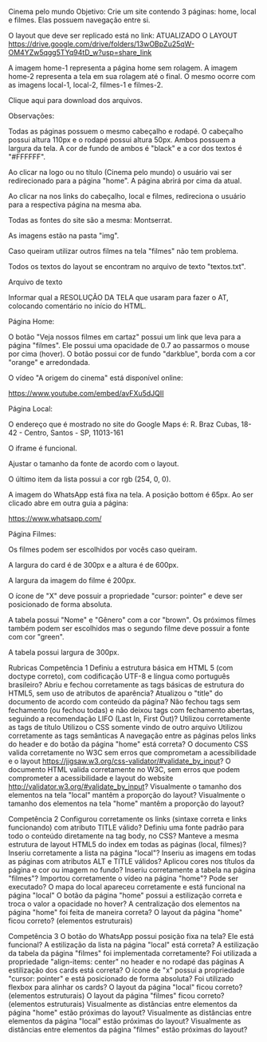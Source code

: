 Cinema pelo mundo
Objetivo: Crie um site contendo 3 páginas: home, local e filmes. Elas possuem navegação entre si.

O layout que deve ser replicado está no link: ATUALIZADO O LAYOUT https://drive.google.com/drive/folders/13wOBpZu25qW-OM4YZw5qgg5TYq94tD_w?usp=share_link

A imagem home-1 representa a página home sem rolagem. A imagem home-2 representa a tela em sua rolagem até o final. O mesmo ocorre com as imagens local-1, local-2, filmes-1 e filmes-2.

Clique aqui para download dos arquivos.

Observações:

Todas as páginas possuem o mesmo cabeçalho e rodapé. O cabeçalho possui altura 110px e o rodapé possui altura 50px. Ambos possuem a largura da tela. A cor de fundo de ambos é "black" e a cor dos textos é "#FFFFFF".

Ao clicar na logo ou no título (Cinema pelo mundo) o usuário vai ser redirecionado para a página "home". A página abrirá por cima da atual.

Ao clicar na nos links do cabeçalho, local e filmes, redireciona o usuário para a respectiva página na mesma aba.

Todas as fontes do site são a mesma: Montserrat.

As imagens estão na pasta "img".

Caso queiram utilizar outros filmes na tela "filmes" não tem problema.

Todos os textos do layout se encontram no arquivo de texto "textos.txt".

Arquivo de texto

Informar qual a RESOLUÇÃO DA TELA que usaram para fazer o AT, colocando comentário no início do HTML.

Página Home:

O botão "Veja nossos filmes em cartaz" possui um link que leva para a página "filmes". Ele possui uma opacidade de 0.7 ao passarmos o mouse por cima (hover). O botão possui cor de fundo "darkblue", borda com a cor "orange" e arredondada.

O vídeo "A origem do cinema" está disponível online:

https://www.youtube.com/embed/avFXu5dJQII

Página Local:

O endereço que é mostrado no site do Google Maps é: R. Braz Cubas, 18-42 - Centro, Santos - SP, 11013-161

O iframe é funcional.

Ajustar o tamanho da fonte de acordo com o layout.

O último item da lista possui a cor rgb (254, 0, 0).

A imagem do WhatsApp está fixa na tela. A posição bottom é 65px. Ao ser clicado abre em outra guia a página:

https://www.whatsapp.com/

Página Filmes:

Os filmes podem ser escolhidos por vocês caso queiram.

A largura do card é de 300px e a altura é de 600px.

A largura da imagem do filme é 200px.

O ícone de "X" deve possuir a propriedade "cursor: pointer" e deve ser posicionado de forma absoluta.

A tabela possui "Nome" e "Gênero" com a cor "brown". Os próximos filmes também podem ser escolhidos mas o segundo filme deve possuir a fonte com cor "green".

A tabela possui largura de 300px.

Rubricas
Competência 1
Definiu a estrutura básica em HTML 5 (com doctype correto), com codificação UTF-8 e língua como português brasileiro?
Abriu e fechou corretamente as tags básicas de estrutura do HTML5, sem uso de atributos de aparência?
Atualizou o "title" do documento de acordo com conteúdo da página?
Não fechou tags sem fechamento (ou fechou todas) e não deixou tags com fechamento abertas, seguindo a recomendação LIFO (Last In, First Out)?
Utilizou corretamente as tags de título
Utilizou o CSS somente vindo de outro arquivo
Utilizou corretamente as tags semânticas
A navegação entre as páginas pelos links do header e do botão da página "home" está correta?
O documento CSS valida corretamente no W3C sem erros que comprometam a acessibilidade e o layout https://jigsaw.w3.org/css-validator/#validate_by_input?
O documento HTML valida corretamente no W3C, sem erros que podem comprometer a acessibilidade e layout do website http://validator.w3.org/#validate_by_input?
Visualmente o tamanho dos elementos na tela "local" mantêm a proporção do layout?
Visualmente o tamanho dos elementos na tela "home" mantêm a proporção do layout?

Competência 2
Configurou corretamente os links (sintaxe correta e links funcionando) com atributo TITLE válido?
Definiu uma fonte padrão para todo o conteúdo diretamente na tag body, no CSS?
Manteve a mesma estrutura de layout HTML5 do index em todas as páginas (local, filmes)?
Inseriu corretamente a lista na página "local"?
Inseriu as imagens em todas as páginas com atributos ALT e TITLE válidos?
Aplicou cores nos títulos da página e cor ou imagem no fundo?
Inseriu corretamente a tabela na página "filmes"?
Importou corretamente o vídeo na página "home"? Pode ser executado?
O mapa do local apareceu corretamente e está funcional na página "local"
O botão da página "home" possui a estilização correta e troca o valor a opacidade no hover?
A centralização dos elementos na página "home" foi feita de maneira correta?
O layout da página "home" ficou correto? (elementos estruturais)

Competência 3
O botão do WhatsApp possui posição fixa na tela? Ele está funcional?
A estilização da lista na página "local" está correta?
A estilização da tabela da página "filmes" foi implementada corretamente?
Foi utilizada a propriedade "align-items: center" no header e no rodapé das páginas
A estilização dos cards está correta?
O ícone de "x" possui a propriedade "cursor: pointer" e está posicionado de forma absoluta?
Foi utilizado flexbox para alinhar os cards?
O layout da página "local" ficou correto? (elementos estruturais)
O layout da página "filmes" ficou correto? (elementos estruturais)
Visualmente as distâncias entre elementos da página "home" estão próximas do layout?
Visualmente as distâncias entre elementos da página "local" estão próximas do layout?
Visualmente as distâncias entre elementos da página "filmes" estão próximas do layout?